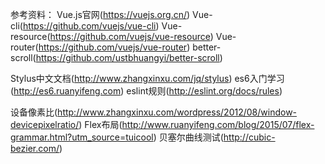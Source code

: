 参考资料：
Vue.js官网(https://vuejs.org.cn/)
Vue-cli(https://github.com/vuejs/vue-cli)
Vue-resource(https://github.com/vuejs/vue-resource)
Vue-router(https://github.com/vuejs/vue-router)
better-scroll(https://github.com/ustbhuangyi/better-scroll)

Stylus中文文档(http://www.zhangxinxu.com/jq/stylus)
es6入门学习(http://es6.ruanyifeng.com)
eslint规则(http://eslint.org/docs/rules)

设备像素比(http://www.zhangxinxu.com/wordpress/2012/08/window-devicepixelratio/)
Flex布局(http://www.ruanyifeng.com/blog/2015/07/flex-grammar.html?utm_source=tuicool)
贝塞尔曲线测试(http://cubic-bezier.com/)